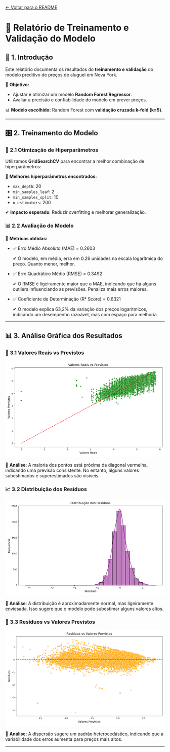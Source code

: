 [← Voltar para o README](../README.md)

# 🎯 Relatório de Treinamento e Validação do Modelo

## 📝 1. Introdução

Este relatório documenta os resultados do **treinamento e validação** do modelo preditivo de preços de aluguel em Nova York.

📌 **Objetivo:**

- Ajustar e otimizar um modelo **Random Forest Regressor**.
- Avaliar a precisão e confiabilidade do modelo em prever preços.

📊 **Modelo escolhido:** Random Forest com **validação cruzada k-fold (k=5)**.

---

## 🎛️ 2. Treinamento do Modelo

### 🔧 2.1 Otimização de Hiperparâmetros

Utilizamos **GridSearchCV** para encontrar a melhor combinação de hiperparâmetros:

🔹 **Melhores hiperparâmetros encontrados:**

- `max_depth`: 20
- `min_samples_leaf`: 2
- `min_samples_split`: 10
- `n_estimators`: 200

✔ **Impacto esperado**: Reduzir overfitting e melhorar generalização.

### 📊 2.2 Avaliação do Modelo

📌 **Métricas obtidas:**

- ✅ Erro Médio Absoluto (MAE) = 0.2603

    ✔ O modelo, em média, erra em 0.26 unidades na escala logarítmica do preço. Quanto menor, melhor.

- ✅ Erro Quadrático Médio (RMSE) = 0.3492
    
    ✔ O RMSE é ligeiramente maior que o MAE, indicando que há alguns outliers influenciando as previsões. Penaliza mais erros maiores.

- ✅ Coeficiente de Determinação (R² Score) = 0.6321

    ✔ O modelo explica 63,2% da variação dos preços logarítmicos, indicando um desempenho razoável, mas com espaço para melhoria
---

## 📊 3. Análise Gráfica dos Resultados

### 🎯 3.1 Valores Reais vs Previstos

![Valores Reais vs Previstos](/reports/figures/real_vs_previsto.png)

📌 **Análise**: A maioria dos pontos está próxima da diagonal vermelha, indicando uma previsão consistente. No entanto, alguns valores subestimados e superestimados são visíveis.

### 📈 3.2 Distribuição dos Resíduos

![Distribuição dos Resíduos](/reports/figures/residuos_distribuicao.png)

📌 **Análise**: A distribuição é aproximadamente normal, mas ligeiramente enviesada. Isso sugere que o modelo pode subestimar alguns valores altos.

### 🔄 3.3 Resíduos vs Valores Previstos

![Resíduos vs Valores Previstos](/reports/figures/residuos_vs_previsto.png)

📌 **Análise**: A dispersão sugere um padrão heterocedástico, indicando que a variabilidade dos erros aumenta para preços mais altos.

---
